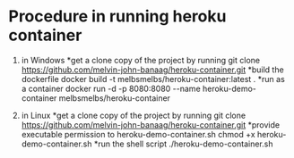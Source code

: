 # Procedure in running heroku container

1. in Windows
*get a clone copy of the project by running
git clone https://github.com/melvin-john-banaag/heroku-container.git
*build the dockerfile
docker build -t melbsmelbs/heroku-container:latest .
*run as a container
docker run -d -p 8080:8080 --name heroku-demo-container melbsmelbs/heroku-container

2. in Linux
*get a clone copy of the project by running
git clone https://github.com/melvin-john-banaag/heroku-container.git
*provide executable permission to heroku-demo-container.sh
chmod +x heroku-demo-container.sh
*run the shell script
./heroku-demo-container.sh
